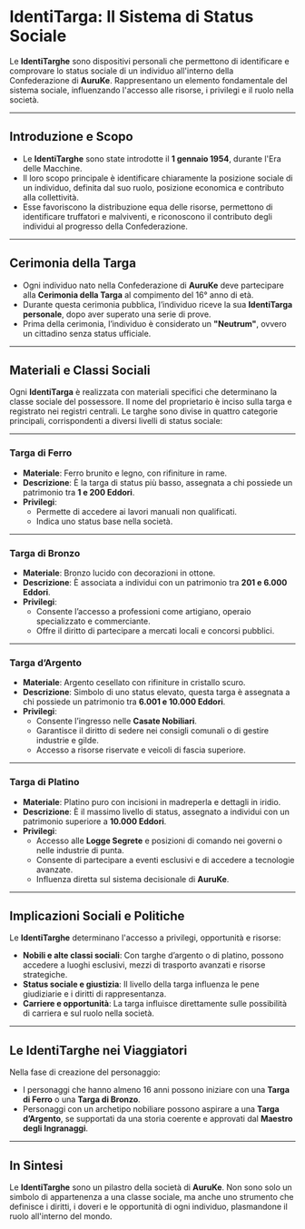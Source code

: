 # **IdentiTarga: Il Sistema di Status Sociale**

Le **IdentiTarghe** sono dispositivi personali che permettono di identificare e comprovare lo status sociale di un individuo all'interno della Confederazione di **AuruKe**. Rappresentano un elemento fondamentale del sistema sociale, influenzando l'accesso alle risorse, i privilegi e il ruolo nella società.

---

## **Introduzione e Scopo**

- Le **IdentiTarghe** sono state introdotte il **1 gennaio 1954**, durante l'Era delle Macchine.
- Il loro scopo principale è identificare chiaramente la posizione sociale di un individuo, definita dal suo ruolo, posizione economica e contributo alla collettività.
- Esse favoriscono la distribuzione equa delle risorse, permettono di identificare truffatori e malviventi, e riconoscono il contributo degli individui al progresso della Confederazione.

---

## **Cerimonia della Targa**

- Ogni individuo nato nella Confederazione di **AuruKe** deve partecipare alla **Cerimonia della Targa** al compimento del 16° anno di età.
- Durante questa cerimonia pubblica, l’individuo riceve la sua **IdentiTarga personale**, dopo aver superato una serie di prove.
- Prima della cerimonia, l’individuo è considerato un **"Neutrum"**, ovvero un cittadino senza status ufficiale.

---

## **Materiali e Classi Sociali**

Ogni **IdentiTarga** è realizzata con materiali specifici che determinano la classe sociale del possessore. Il nome del proprietario è inciso sulla targa e registrato nei registri centrali. Le targhe sono divise in quattro categorie principali, corrispondenti a diversi livelli di status sociale:

---

### **Targa di Ferro**

- **Materiale**: Ferro brunito e legno, con rifiniture in rame.
- **Descrizione**: È la targa di status più basso, assegnata a chi possiede un patrimonio tra **1 e 200 Eddori**.
- **Privilegi**:
    - Permette di accedere ai lavori manuali non qualificati.
    - Indica uno status base nella società.

---

### **Targa di Bronzo**

- **Materiale**: Bronzo lucido con decorazioni in ottone.
- **Descrizione**: È associata a individui con un patrimonio tra **201 e 6.000 Eddori**.
- **Privilegi**:
    - Consente l’accesso a professioni come artigiano, operaio specializzato e commerciante.
    - Offre il diritto di partecipare a mercati locali e concorsi pubblici.

---

### **Targa d’Argento**

- **Materiale**: Argento cesellato con rifiniture in cristallo scuro.
- **Descrizione**: Simbolo di uno status elevato, questa targa è assegnata a chi possiede un patrimonio tra **6.001 e 10.000 Eddori**.
- **Privilegi**:
    - Consente l’ingresso nelle **Casate Nobiliari**.
    - Garantisce il diritto di sedere nei consigli comunali o di gestire industrie e gilde.
    - Accesso a risorse riservate e veicoli di fascia superiore.

---

### **Targa di Platino**

- **Materiale**: Platino puro con incisioni in madreperla e dettagli in iridio.
- **Descrizione**: È il massimo livello di status, assegnato a individui con un patrimonio superiore a **10.000 Eddori**.
- **Privilegi**:
    - Accesso alle **Logge Segrete** e posizioni di comando nei governi o nelle industrie di punta.
    - Consente di partecipare a eventi esclusivi e di accedere a tecnologie avanzate.
    - Influenza diretta sul sistema decisionale di **AuruKe**.

---

## **Implicazioni Sociali e Politiche**

Le **IdentiTarghe** determinano l'accesso a privilegi, opportunità e risorse:

- **Nobili e alte classi sociali**: Con targhe d’argento o di platino, possono accedere a luoghi esclusivi, mezzi di trasporto avanzati e risorse strategiche.
- **Status sociale e giustizia**: Il livello della targa influenza le pene giudiziarie e i diritti di rappresentanza.
- **Carriere e opportunità**: La targa influisce direttamente sulle possibilità di carriera e sul ruolo nella società.

---

## **Le IdentiTarghe nei Viaggiatori**

Nella fase di creazione del personaggio:

- I personaggi che hanno almeno 16 anni possono iniziare con una **Targa di Ferro** o una **Targa di Bronzo**.
- Personaggi con un archetipo nobiliare possono aspirare a una **Targa d’Argento**, se supportati da una storia coerente e approvati dal **Maestro degli Ingranaggi**.

---

## **In Sintesi**

Le **IdentiTarghe** sono un pilastro della società di **AuruKe**. Non sono solo un simbolo di appartenenza a una classe sociale, ma anche uno strumento che definisce i diritti, i doveri e le opportunità di ogni individuo, plasmandone il ruolo all'interno del mondo.